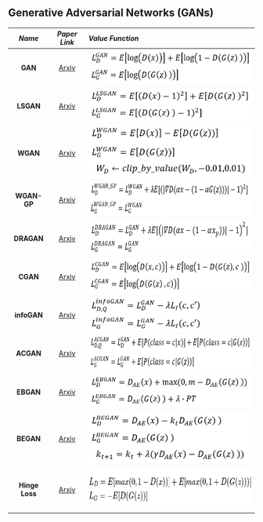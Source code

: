 ## Generative Adversarial Networks (GANs)

*Name* | *Paper Link* | *Value Function*
:---: | :---: | :--- |
**GAN** | [Arxiv](https://arxiv.org/abs/1406.2661) | <img src = 'images/equations/GAN.png' height = '70px'>
**LSGAN**| [Arxiv](https://arxiv.org/abs/1611.04076) | <img src = 'images/equations/LSGAN.png' height = '70px'>
**WGAN**| [Arxiv](https://arxiv.org/abs/1701.07875) | <img src = 'images/equations/WGAN.png' height = '105px'>
**WGAN-GP**| [Arxiv](https://arxiv.org/abs/1704.00028) | <img src = 'images/equations/WGAN_GP.png' height = '70px'>
**DRAGAN**| [Arxiv](https://arxiv.org/abs/1705.07215) | <img src = 'images/equations/DRAGAN.png' height = '70px'>
**CGAN**| [Arxiv](https://arxiv.org/abs/1411.1784) | <img src = 'images/equations/CGAN.png' height = '70px'>
**infoGAN**| [Arxiv](https://arxiv.org/abs/1606.03657) | <img src = 'images/equations/infoGAN.png' height = '70px'>
**ACGAN**| [Arxiv](https://arxiv.org/abs/1610.09585) | <img src = 'images/equations/ACGAN.png' height = '70px'>
**EBGAN**| [Arxiv](https://arxiv.org/abs/1609.03126) | <img src = 'images/equations/EBGAN.png' height = '70px'>
**BEGAN**| [Arxiv](https://arxiv.org/abs/1703.10717) | <img src = 'images/equations/BEGAN.png' height = '105px'> 
**Hinge Loss**| [Arxiv](https://arxiv.org/abs/1705.02894) | <img src = 'images/equations/Hinge.png' height = '85px'>
